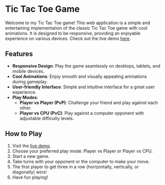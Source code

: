 # Tic Tac Toe Game

Welcome to my Tic Tac Toe game! This web application is a simple and entertaining implementation of the classic Tic Tac Toe game with cool animations. It is designed to be responsive, providing an enjoyable experience on various devices. Check out the live demo [here](https://ujjwal-paul.github.io/Tic-Tac-Toe/).

## Features

- **Responsive Design**: Play the game seamlessly on desktops, tablets, and mobile devices.
- **Cool Animations**: Enjoy smooth and visually appealing animations during gameplay.
- **User-friendly Interface**: Simple and intuitive interface for a great user experience.
- **Play Modes**:
  - **Player vs Player (PvP)**: Challenge your friend and play against each other.
  - **Player vs CPU (PvC)**: Play against a computer opponent with adjustable difficulty levels.

## How to Play

1. Visit the [live demo](https://ujjwal-paul.github.io/Tic-Tac-Toe/).
2. Choose your preferred play mode: Player vs Player or Player vs CPU.
3. Start a new game.
4. Take turns with your opponent or the computer to make your move.
5. The first player to get three in a row (horizontally, vertically, or diagonally) wins!
6. Have fun playing!
